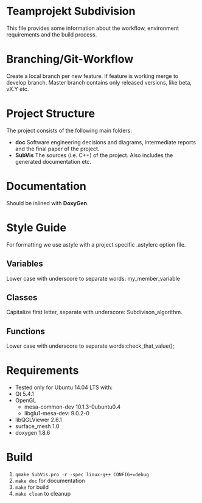 # Teamprojekt Subdivision

This file provides some information about the workflow, environment requirements and the build process.

# Branching/Git-Workflow

Create a local branch per new feature. If feature is working merge to develop branch. Master branch contains only released versions, like beta, vX.Y etc.

# Project Structure

The project consists of the following main folders:

- **doc** Software engineering decisions and diagrams, intermediate reports and the final paper of the project.
- **SubVis** The sources (i.e. C++) of the project. Also includes the generated documentation etc.

# Documentation

Should be inlined with **DoxyGen**.

# Style Guide

For formatting we use astyle with a project specific .astylerc option file.

## Variables

Lower case with underscore to separate words: my_member_variable

## Classes

Capitalize first letter, separate with underscore: Subdivison_algorithm.

## Functions

Lower case with underscore to separate words:check_that_value();

# Requirements

- Tested only for Ubuntu 14.04 LTS with:
- Qt 5.4.1
- OpenGL 
    - mesa-common-dev 10.1.3-0ubuntu0.4
    - libglu1-mesa-dev: 9.0.2-0
- libQGLViewer 2.6.1
- surface_mesh 1.0
- doxygen 1.8.6


# Build

1. `qmake SubVis.pro -r -spec linux-g++ CONFIG+=debug`
2. `make doc` for documentation
2. `make` for build
3. `make clean` to cleanup

